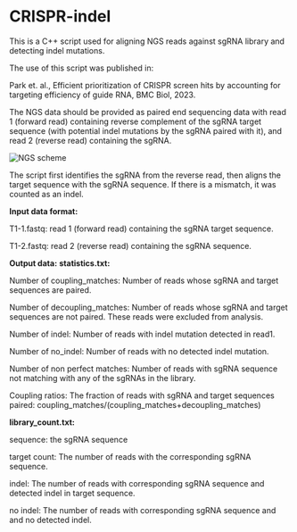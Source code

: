 # CRISPR-indel
This is a C++ script used for aligning NGS reads against sgRNA library and detecting indel mutations.

The use of this script was published in:

Park et. al., Efficient prioritization of CRISPR screen hits by accounting for targeting efficiency of guide RNA, BMC Biol, 2023.

The NGS data should be provided as paired end sequencing data with read 1 (forward read) containing reverse complement of the sgRNA target sequence (with potential indel mutations by the sgRNA paired with it), and read 2 (reverse read) containing the sgRNA. 

![NGS scheme](https://user-images.githubusercontent.com/62285278/198174173-349f710d-3dcd-43a0-ac27-7bb96d3231f2.png)

The script first identifies the sgRNA from the reverse read, then aligns the target sequence with the sgRNA sequence. If there is a mismatch, it was counted as an indel.


**Input data format:**

T1-1.fastq: read 1 (forward read) containing the sgRNA target sequence.

T1-2.fastq: read 2 (reverse read) containing the sgRNA sequence.



**Output data:**
**statistics.txt:**

Number of coupling_matches: Number of reads whose sgRNA and target sequences are paired.

Number of decoupling_matches: Number of reads whose sgRNA and target sequences are not paired. These reads were excluded from analysis.

Number of indel: Number of reads with indel mutation detected in read1.

Number of no_indel: Number of reads with no detected indel mutation.

Number of non perfect matches: Number of reads with sgRNA sequence not matching with any of the sgRNAs in the library.

Coupling ratios: The fraction of reads with sgRNA and target sequences paired: coupling_matches/(coupling_matches+decoupling_matches)

**library_count.txt:**

sequence: the sgRNA sequence

target count: The number of reads with the corresponding sgRNA sequence.

indel: The number of reads with corresponding sgRNA sequence and detected indel in target sequence.

no indel: The number of reads with corresponding sgRNA sequence and and no detected indel.

